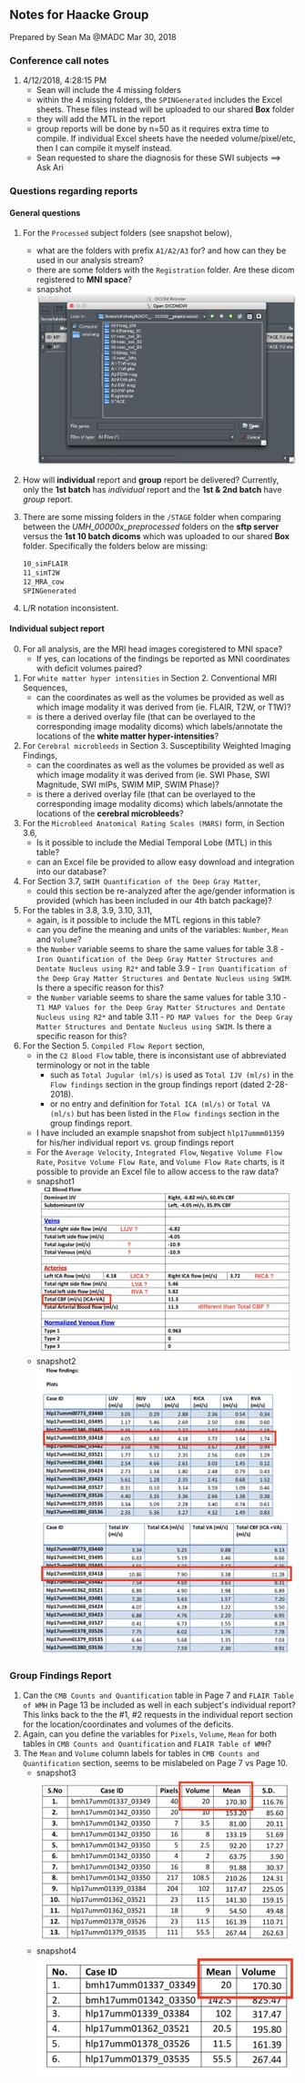 ## Notes for Haacke Group
Prepared by Sean Ma @MADC
Mar 30, 2018

### Conference call notes
1. 4/12/2018, 4:28:15 PM
    - Sean will include the 4 missing folders
    - within the 4 missing folders, the `SPINGenerated` includes the Excel sheets. These files instead will be uploaded to our shared **Box** folder
    - they will add the MTL in the report
    - group reports will be done by n=50 as it requires extra time to compile. If individual Excel sheets have the needed volume/pixel/etc, then I can compile it myself instead.
    -  Sean requested to share the diagnosis for these SWI subjects ==> Ask Ari

### Questions regarding reports

#### General questions
1. For the `Processed` subject folders (see snapshot below),
    - what are the folders with prefix `A1/A2/A3` for? and how can they be used in our analysis stream?
    - there are some folders with the `Registration` folder. Are these dicom registered to **MNI space**?
    - snapshot
        ![alt text](assets/SWI_Output_folders.png)

2. How will **individual** report and **group** report be delivered? Currently, only the **1st batch** has _individual_ report and the **1st & 2nd batch** have _group_ report.

3. There are some missing folders in the `/STAGE` folder when comparing between the _UMH_00000x_preprocessed_ folders on the **sftp server** versus the **1st 10 batch dicoms** which was uploaded to our shared **Box** folder. Specifically the folders below are missing:
    ```shell
    10_simFLAIR
    11_simT2W
    12_MRA_cow
    SPINGenerated
    ```
4. L/R notation inconsistent.

#### Individual subject report
0. For all analysis, are the MRI head images coregistered to MNI space?
    - If yes, can locations of the findings be reported as MNI coordinates with deficit volumes paired?
1. For `white matter hyper intensities` in Section 2. Conventional MRI Sequences,
    - can the coordinates as well as the volumes be provided as well as which image modality it was derived from (ie. FLAIR, T2W, or T1W)?
    - is there a derived overlay file (that can be overlayed to the corresponding image modality dicoms) which labels/annotate the locations of the **white matter hyper-intensities**?
2. For `Cerebral microbleeds` in Section 3. Susceptibility Weighted Imaging Findings,
    - can the coordinates as well as the volumes be provided as well as which image modality it was derived from (ie. SWI Phase, SWI Magnitude, SWI mIPs, SWIM MIP, SWIM Phase)?
    - is there a derived overlay file (that can be overlayed to the corresponding image modality dicoms) which labels/annotate the locations of the **cerebral microbleeds**?
3. For the `Microbleed Anatomical Rating Scales (MARS)` form, in Section 3.6,
    - Is it possible to include the Medial Temporal Lobe (MTL) in this table?
    - can an Excel file be provided to allow easy download and integration into our database?
4. For Section 3.7, `SWIM Quantification of the Deep Gray Matter`,
    - could this section be re-analyzed after the age/gender information is provided (which has been included in our 4th batch package)?
5. For the tables in 3.8, 3.9, 3.10, 3.11,
    - again, is it possible to include the MTL regions in this table?
    - can you define the meaning and units of the variables: `Number`, `Mean` and `Volume`?
    - the `Number` variable seems to share the same values for table 3.8 - `Iron Quantification of the Deep Gray Matter Structures and Dentate Nucleus using R2*` and table 3.9 - `Iron Quantification of the Deep Gray Matter Structures and Dentate Nucleus using SWIM`. Is there a specific reason for this?
    - the `Number` variable seems to share the same values for table 3.10 - `T1 MAP Values for the Deep Gray Matter Structures and Dentate Nucleus using R2*` and table 3.11 - `PD MAP Values for the Deep Gray Matter Structures and Dentate Nucleus using SWIM`. Is there a specific reason for this?
6. For the Section 5. `Compiled Flow Report` section,
    - in the `C2 Blood Flow` table, there is inconsistant use of abbreviated terminology or not in the table
        - such as `Total Jugular (ml/s)` is used as `Total IJV (ml/s)` in the `Flow findings` section in the group findings report (dated 2-28-2018).
        - or no entry and definition for `Total ICA (ml/s)` or `Total VA (ml/s)` but has been listed in the `Flow findings` section in the group findings report.
    - I have included an example snapshot from subject `hlp17ummm01359` for his/her individual report vs. group findings report
    - For the `Average Velocity`, `Integrated Flow`, `Negative Volume Flow Rate`, `Positve Volume Flow Rate`, and `Volume Flow Rate` charts, is it possible to provide an Excel file to allow access to the raw data?
    - snapshot1
        ![alt text](assets/individual_blood_flow.png)
    - snapshot2
        ![alt text](assets/group_blood_flow.png)

### Group Findings Report
1. Can the `CMB Counts and Quantification` table in Page 7 and `FLAIR Table of WMH` in Page 13 be included as well in each subject's individual report? This links back to the the #1, #2 requests in the individual report section for the location/coordinates and volumes of the deficits.
2. Again, can you define the variables for `Pixels`, `Volume`, `Mean` for both tables in `CMB Counts and Quantification` and `FLAIR Table of WMH`?
3. The `Mean` and `Volume` column labels for tables in `CMB Counts and Quantification` section, seems to be mislabeled on Page 7 vs Page 10.
    - snapshot3
        ![alt text](assets/WMH_Page7.png)
    - snapshot4
        ![alt text](assets/WMH_Page10.png)
